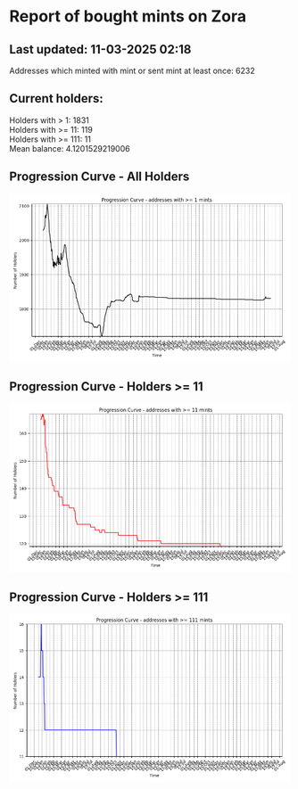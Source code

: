 # Report of bought mints on Zora
## Last updated: 11-03-2025 02:18
Addresses which minted with mint or sent mint at least once: 6232

## Current holders:
Holders with > 1: 1831  
Holders with >= 11: 119  
Holders with >= 111: 11  
Mean balance: 4.1201529219006  

## Progression Curve - All Holders
![addresses with >= 1 mint](progression_curve_all.png)
## Progression Curve - Holders >= 11
![addresses with >= 11 mints](progression_curve_gt_11.png)
## Progression Curve - Holders >= 111
![addresses with >= 111 mints](progression_curve_gt_111.png)
